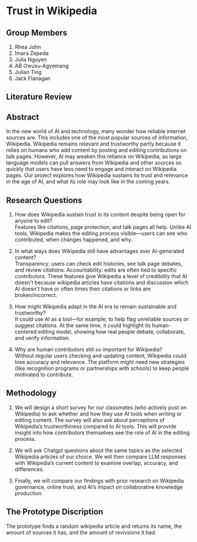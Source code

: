 # Trust in Wikipedia

## Group Members
1. Rhea John
2. Imara Zepeda
3. Julia Nguyen
4. AB Owusu-Agyemang
5. Julian Ting
6. Jack Flanagan

## Literature Review


## Abstract
In the new world of AI and technology, many wonder how reliable internet sources are. This includes one of the most popular sources of information, Wikipedia. Wikipedia remains relevant and trustworthy partly because it relies on humans who add content by posting and editing contributions on talk pages. However, AI may weaken this reliance on Wikipedia, as large language models can pull answers from Wikipedia and other sources so quickly that users have less need to engage and interact on Wikipedia pages. Our project explores how Wikipedia sustains its trust and relevance in the age of AI, and what its role may look like in the coming years.

## Research Questions
1. How does Wikipedia sustain trust in its content despite being open for anyone to edit?  
  Features like citations, page protection, and talk pages all help. Unlike AI tools, Wikipedia makes the editing process visible—users can see who contributed, when changes happened, and why.

2. In what ways does Wikipedia still have advantages over AI-generated content?  
Transparency: users can check edit histories, see talk page debates, and review citations.
  Accountability: edits are often tied to specific contributors.
These features give Wikipedia a level of credibility that AI doesn't because wikipedia articles have citations and discussion which AI doesn't have or often times their citations or links are broken/incorrect.

3. How might Wikipedia adapt in the AI era to remain sustainable and trustworthy?  
  It could use AI as a tool—for example, to help flag unreliable sources or suggest citations. At the same time, it could highlight its human-centered editing model, showing how real people debate, collaborate, and verify information.

4. Why are human contributors still so important for Wikipedia?  
  Without regular users checking and updating content, Wikipedia could lose accuracy and relevance. The platform might need new strategies (like recognition programs or partnerships with schools) to keep people motivated to contribute.


## Methodology
1. We will design a short survey for our classmates (who actively post on Wikipedia) to ask whether and how they use AI tools when writing or editing content. The survey will also ask about perceptions of Wikipedia’s trustworthiness compared to AI tools. This will provide insight into how contributors themselves see the role of AI in the editing process.
   
2. We will ask Chatgpt questions about the same topics as the selected Wikipedia articles of our choice. We will then compare LLM responses with Wikipedia’s current content to examine overlap, accuracy, and differences.

3. Finally, we will compare our findings with prior research on Wikipedia governance, online trust, and AI’s impact on collaborative knowledge production.


## The Prototype Discription 
The prototype finds a random wikipedia article and returns its name, the amount of sources it has, and the amount of revivsions it had.
